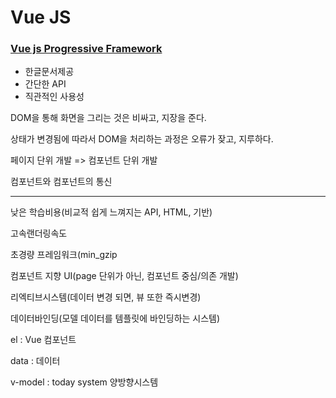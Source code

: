 # Vue JS

### [Vue js Progressive Framework](https://kr.vuejs.org)

- 한글문서제공
- 간단한 API
- 직관적인 사용성



DOM을 통해 화면을 그리는 것은 비싸고, 지장을 준다.

상태가 변경됨에 따라서 DOM을 처리하는 과정은 오류가 잦고, 지루하다.



페이지 단위 개발  =>  컴포넌트 단위 개발

컴포넌트와 컴포넌트의 통신

----



낮은 학습비용(비교적 쉽게 느껴지는 API, HTML, 기반)

고속랜더링속도

초경량 프레임워크(min_gzip

컴포넌트 지향 UI(page 단위가 아닌, 컴포넌트 중심/의존 개발)

리엑티브시스템(데이터 변경 되면, 뷰 또한 즉시변경)

데이터바인딩(모델 데이터를 템플릿에 바인딩하는 시스템)





el : Vue 컴포넌트

data : 데이터



v-model : today system 양방향시스템